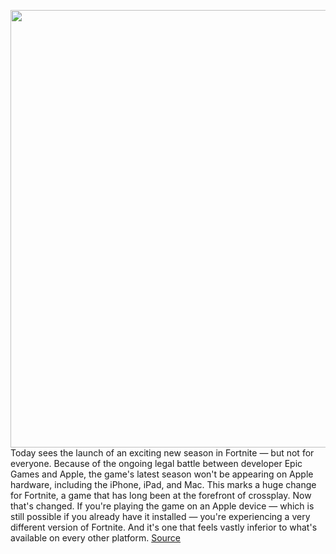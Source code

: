 <img src='https://cdn.vox-cdn.com/thumbor/lickK2CmTfoiPac_ETSozkWWqyg=/0x0:2708x1761/1200x800/filters:focal(1138x665:1570x1097)/cdn.vox-cdn.com/uploads/chorus_image/image/67302413/IMG_0494.0.jpg' width='700px' /><br/>
Today sees the launch of an exciting new season in Fortnite — but not for everyone. Because of the ongoing legal battle between developer Epic Games and Apple, the game's latest season won't be appearing on Apple hardware, including the iPhone, iPad, and Mac. This marks a huge change for Fortnite, a game that has long been at the forefront of crossplay. Now that's changed. If you're playing the game on an Apple device — which is still possible if you already have it installed — you're experiencing a very different version of Fortnite. And it's one that feels vastly inferior to what's available on every other platform.
<a href='https://www.theverge.com/2020/8/27/21402888/fortnite-chapter-2-season-4-update-iphone-ipad-mac-battle-pass'> Source <a/>